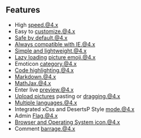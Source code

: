 ## Features

- High speed.@4.x
- Easy to customize.@4.x
- [Safe by default](https://jsxss.com/en/try.html).@4.x
- [Always compatible with IE](https://polyfill.io/).@4.x
- [Simple and lightweight](https://app.bundle-analyzer.com/gh/MiniValine/MiniValine).@4.x
- [Lazy loading](https://github.com/aFarkas/lazysizes) [picture emoji](https://github.com/MiniValine/alus).@4.x
- Emoticon category.@4.x
- [Code highlighting](https://highlightjs.org/static/demo/).@4.x
- [Markdown](https://guides.github.com/features/mastering-markdown/).@4.x
- [MathJax](https://www.mathjax.org/).@4.x
- Enter live preview.@4.x
- [Upload pictures](https://imgkr.com/) pasting or dragging.@4.x
- [Multiple languages](https://crowdin.com/project/minivaline).@4.x
- Integrated xCss and DesertsP Style mode.@4.x
- Admin Flag.@4.x
- [Browser and Operating System icon](https://github.com/MiniValine/svg).@4.x
- Comment barrage.@4.x